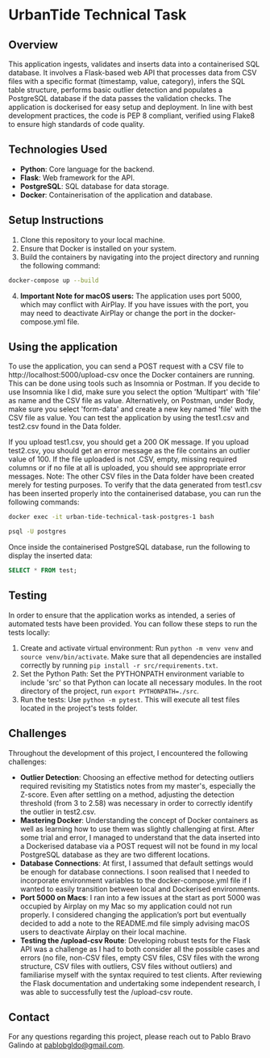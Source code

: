 # UrbanTide Technical Task

## Overview
This application ingests, validates and inserts data into a containerised SQL database. It involves a Flask-based web API that processes data from CSV files with a specific format (timestamp, value, category), infers the SQL table structure, performs basic outlier detection and populates a PostgreSQL database if the data passes the validation checks. The application is dockerised for easy setup and deployment. In line with best development practices, the code is PEP 8 compliant, verified using Flake8 to ensure high standards of code quality.

## Technologies Used
* **Python**: Core language for the backend.  
* **Flask**: Web framework for the API.  
* **PostgreSQL**: SQL database for data storage.  
* **Docker**: Containerisation of the application and database.  

## Setup Instructions
1. Clone this repository to your local machine.
2. Ensure that Docker is installed on your system.
3. Build the containers by navigating into the project directory and running the following command:
```bash
docker-compose up --build
```
4. **Important Note for macOS users:** The application uses port 5000, which may conflict with AirPlay. If you have issues with the port, you may need to deactivate AirPlay or change the port in the docker-compose.yml file.

## Using the application
To use the application, you can send a POST request with a CSV file to http://localhost:5000/upload-csv once the Docker containers are running. This can be done using tools such as Insomnia or Postman. If you decide to use Insomnia like I did, make sure you select the option 'Multipart' with 'file' as name and the CSV file as value. Alternatively, on Postman, under Body, make sure you select 'form-data' and create a new key named 'file' with the CSV file as value. You can test the application by using the test1.csv and test2.csv found in the Data folder. 

If you upload test1.csv, you should get a 200 OK message. If you upload test2.csv, you should get an error message as the file contains an outlier value of 100. If the file uploaded is not .CSV, empty, missing required columns or if no file at all is uploaded, you should see appropriate error messages. Note: The other CSV files in the Data folder have been created merely for testing purposes. To verify that the data generated from test1.csv has been inserted properly into the containerised database, you can run the following commands:
```bash
docker exec -it urban-tide-technical-task-postgres-1 bash
``` 
```bash
psql -U postgres
```  
Once inside the containerised PostgreSQL database, run the following to display the inserted data:
```sql
SELECT * FROM test;
```

## Testing
In order to ensure that the application works as intended, a series of automated tests have been provided. You can follow these steps to run the tests locally:

1. Create and activate virtual environment: Run ```python -m venv venv``` and ```source venv/bin/activate```. Make sure that all dependencies are installed correctly by running ```pip install -r src/requirements.txt```.
2. Set the Python Path: Set the PYTHONPATH environment variable to include 'src' so that Python can locate all necessary modules. In the root directory of the project, run ```export PYTHONPATH=./src```.
3. Run the tests: Use ```python -m pytest```. This will execute all test files located in the project's tests folder.

## Challenges
Throughout the development of this project, I encountered the following challenges:

* **Outlier Detection**: Choosing an effective method for detecting outliers required revisiting my Statistics notes from my master's, especially the Z-score. Even after settling on a method, adjusting the detection threshold (from 3 to 2.58) was necessary in order to correctly identify the outlier in test2.csv.
* **Mastering Docker**: Understanding the concept of Docker containers as well as learning how to use them was slightly challenging at first. After some trial and error, I managed to understand that the data inserted into a Dockerised database via a POST request will not be found in my local PostgreSQL database as they are two different locations.
* **Database Connections**: At first, I assumed that default settings would be enough for database connections. I soon realised that I needed to incorporate environment variables to the docker-compose.yml file if I wanted to easily transition between local and Dockerised environments.
* **Port 5000 on Macs**: I ran into a few issues at the start as port 5000 was occupied by Airplay on my Mac so my application could not run properly. I considered changing the application’s port but eventually decided to add a note to the README.md file simply advising macOS users to deactivate Airplay on their local machine.
* **Testing the /upload-csv Route**: Developing robust tests for the Flask API was a challenge as I had to both consider all the possible cases and errors (no file, non-CSV files, empty CSV files, CSV files with the wrong structure, CSV files with outliers, CSV files without outliers) and familiarise myself with the syntax required to test clients. After reviewing the Flask documentation and undertaking some independent research, I was able to successfully test the /upload-csv route.

## Contact
For any questions regarding this project, please reach out to Pablo Bravo Galindo at pablobgldo@gmail.com.
